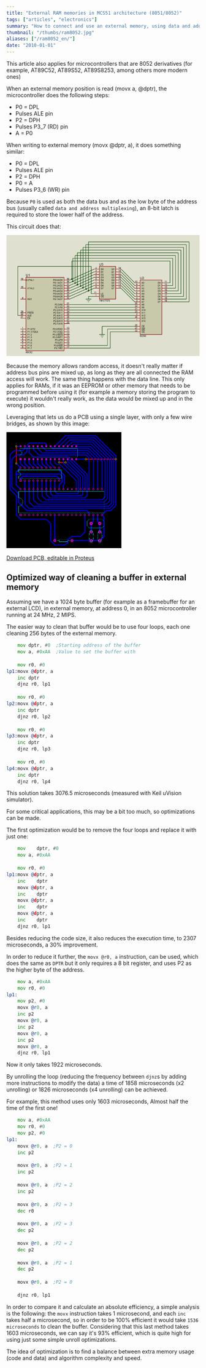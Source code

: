 ```yaml
---
title: "External RAM memories in MCS51 architecture (8051/8052)"
tags: ["articles", "electronics"]
summary: "How to connect and use an external memory, using data and address multiplexing."
thumbnail: "/thumbs/ram8052.jpg"
aliases: ["/ram8052_en/"]
date: "2010-01-01"
---
```

This article also applies for microcontrollers that are 8052 derivatives (for example, AT89C52, AT89S52, AT89S8253, among others more modern ones)

When an external memory position is read (movx a, @dptr), the microcontroller does the following steps:	
	
* P0 = DPL
* Pulses ALE pin
* P2 = DPH
* Pulses P3_7 (RD) pin
* A = P0
	
When writing to external memory (movx @dptr, a), it does something similar:	
	
* P0 = DPL
* Pulses ALE pin
* P2 = DPH
* P0 = A
* Pulses P3_6 (WR) pin
	
Because `P0` is used as both the data bus and as the low byte of the address bus (usually called `data and address multiplexing`), an 8-bit latch is required to store the lower half of the address.

This circuit does that:

![8052 with RAM](/images/8052ram.png)

Because the memory allows random access, it doesn't really matter if address bus pins are mixed up, as long as they are all connected the RAM access will work. The same thing happens with the data line. This only applies for RAMs, if it was an EEPROM or other memory that needs to be programmed before using it (for example a memory storing the program to execute) it wouldn't really work, as the data would be mixed up and in the wrong position.

Leveraging that lets us do a PCB using a single layer, with only a few wire bridges, as shown by this image:

![8052 with RAM, layout](/images/8052ram_lyt.png)

[Download PCB, editable in Proteus](/downloads/8052ram.zip)

## Optimized way of cleaning a buffer in external memory
Assuming we have a 1024 byte buffer (for example as a framebuffer for an external LCD), in external memory, at address 0, in an 8052 microcontroller running at 24 MHz, 2 MIPS.

The easier way to clean that buffer would be to use four loops, each one cleaning 256 bytes of the external memory.

```asm
    mov dptr, #0  ;Starting address of the buffer
    mov a, #0xAA  ;Value to set the buffer with

    mov r0, #0
lp1:movx @dptr, a
    inc dptr
    djnz r0, lp1

    mov r0, #0
lp2:movx @dptr, a
    inc dptr
    djnz r0, lp2

    mov r0, #0
lp3:movx @dptr, a
    inc dptr
    djnz r0, lp3

    mov r0, #0
lp4:movx @dptr, a
    inc dptr
    djnz r0, lp4
```

This solution takes 3076.5 microseconds (measured with Keil uVision simulator). 

For some critical applications, this may be a bit too much, so optimizations can be made.

The first optimization would be to remove the four loops and replace it with just one: 

```asm
    mov    dptr, #0
    mov a, #0xAA

    mov r0, #0
lp1:movx @dptr, a
    inc    dptr
    movx @dptr, a
    inc    dptr
    movx @dptr, a
    inc    dptr
    movx @dptr, a
    inc    dptr
    djnz r0, lp1
```

Besides reducing the code size, it also reduces the execution time, to 2307 microseconds, a 30% improvement.

In order to reduce it further, the `movx @r0, a` instruction, can be used, which does the same as `DPTR` but it only requires a 8 bit register, and uses P2 as the higher byte of the address.

```asm
	mov a, #0xAA
	mov r0, #0
lp1:
	mov p2, #0
	movx @r0, a
	inc p2
	movx @r0, a
	inc p2
	movx @r0, a
	inc p2
	movx @r0, a
	djnz r0, lp1
```

Now it only takes 1922 microseconds.

By unrolling the loop (reducing the frequency between `djnz`s by adding more instructions to modify the data) a time of 1858 microseconds (x2 unrolling) or 1826 microseconds (x4 unrolling) can be achieved.

For example, this method uses only 1603 microseconds, Almost half the time of the first one!

```asm
    mov a, #0xAA
    mov r0, #0
    mov p2, #0
lp1:
    movx @r0, a  ;P2 = 0
    inc p2

    movx @r0, a  ;P2 = 1
    inc p2

    movx @r0, a  ;P2 = 2
    inc p2

    movx @r0, a  ;P2 = 3
    dec r0

    movx @r0, a  ;P2 = 3
    dec p2

    movx @r0, a  ;P2 = 2
    dec p2

    movx @r0, a  ;P2 = 1
    dec p2

    movx @r0, a  ;P2 = 0

    djnz r0, lp1
```

In order to compare it and calculate an absolute efficiency, a simple analysis is the following: the `movx` instruction takes 1 microsecond, and each `inc` takes half a microsecond, so in order to be 100% efficient it would take `1536 microseconds` to clean the buffer. Considering that this last method takes 1603 microseconds, we can say it's 93% efficient, which is quite high for using just some simple unroll optimizations.

The idea of optimization is to find a balance between extra memory usage (code and data) and algorithm complexity and speed.